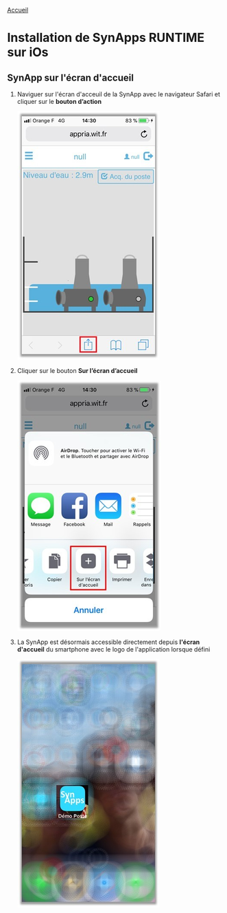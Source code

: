 [Accueil](../readme.md)

# Installation de SynApps RUNTIME sur **iOs**


## SynApp sur l'écran d'accueil

1. Naviguer sur l'écran d'acceuil de la SynApp avec le navigateur Safari et cliquer sur le **bouton d’action**

    ![MacOs](assets/iOs1.jpg)

2. Cliquer sur le bouton **Sur l’écran d’accueil**

    ![MacOs](assets/iOs2.jpg)

3. La SynApp est désormais accessible directement depuis **l'écran d'accueil** du smartphone avec le logo de l'application lorsque défini 

    ![MacOs](assets/iOs3.jpg)